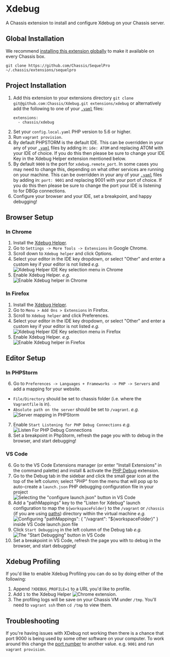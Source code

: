 # Xdebug
A Chassis extension to install and configure Xdebug on your Chassis server.

## Global Installation

We recommend [installing this extension globally](http://docs.chassis.io/en/latest/extend/#globally-installing-extensions) to make it available on every Chassis box.

```
git clone https://github.com/Chassis/SequelPro ~/.chassis/extensions/sequelpro
```

## Project Installation
1. Add this extension to your extensions directory `git clone git@github.com:Chassis/Xdebug.git extensions/xdebug` or alternatively add the following to one of your [`.yaml`](https://github.com/Chassis/Chassis/blob/master/config.yaml) files:
   ```
   extensions:
     - chassis/xdebug
   ```
2. Set your `config.local.yaml` PHP version to 5.6 or higher.
3. Run `vagrant provision`.
4. By default PHPSTORM is the default IDE. This can be overridden in your any of your [`.yaml`](https://github.com/Chassis/Chassis/blob/master/config.yaml#L6-#L9) files by adding in:
`ide: ATOM` and replacing ATOM with your IDE of choice. If you do this then please be sure to change your IDE Key in the Xdebug Helper extension mentioned below.
5. By default `9000` is the port for `xdebug.remote_port`. In some cases you may need to change this, depending on what other services are running on your machine. This can be overridden in your any of your [`.yaml`](https://github.com/Chassis/Chassis/blob/master/config.yaml#L6-#L9) files by adding in:
`port: 9001` and replacing 9001 with your port of choice. If you do this then please be sure to change the port your IDE is listening to for DBGp connections.
6. Configure your browser and your IDE, set a breakpoint, and happy debugging!

## Browser Setup

### In Chrome
1. Install the [Xdebug Helper](https://chrome.google.com/webstore/detail/xdebug-helper/eadndfjplgieldjbigjakmdgkmoaaaoc).
2. Go to `Settings -> More Tools -> Extensions` in Google Chrome.
3. Scroll down to `Xdebug helper` and click Options.
4. Select your editor in the IDE key dropdown, or select "Other" and enter a custom key if your editor is not listed _e.g._<br />![Xdebug Helper IDE Key selection menu in Chrome](https://bronsons-captured.s3.amazonaws.com/Xdebug_helper_2016-11-07_17-50-49.png)<br />
5. Enable Xdebug Helper. _e.g._<br />![Enable Xdebug helper in Chrome](https://bronsons-captured.s3.amazonaws.com/xdebug.png)<br />

### In Firefox
1. Install the [Xdebug Helper](https://addons.mozilla.org/en-US/firefox/addon/xdebug-helper-for-firefox/).
2. Go to `Menu > Add Ons > Extensions` in Firefox.
3. Scroll to `Xdebug helper` and click Preferences.
4. Select your editor in the IDE key dropdown, or select "Other" and enter a custom key if your editor is not listed _e.g._<br />![Xdebug Helper IDE Key selection menu in Firefox](https://user-images.githubusercontent.com/442115/37500502-42947588-28a0-11e8-93d2-c00475acebc3.png)<br />
5. Enable Xdebug Helper. _e.g._<br />![Enable Xdebug helper in Firefox](https://user-images.githubusercontent.com/442115/37500578-a3d0dab2-28a0-11e8-8f56-5a512369e577.png)<br />

## Editor Setup

### In PHPStorm
6. Go to `Preferences -> Languages + Frameworks -> PHP -> Servers` and add a mapping for your website.
 - `File/Directory` should be set to chassis folder (i.e. where the `Vagrantfile` is in).
 - `Absolute path on the server` should be set to `/vagrant`.
  _e.g._<br />![Server mapping in PHPStorm](https://bronsons-captured.s3.amazonaws.com/phpstorm.png)<br />
7. Enable `Start Listening for PHP Debug Connections` _e.g._<br />![Listen For PHP Debug Connections](https://bronsons-captured.s3.amazonaws.com/README.md_-_nodeissue_-_VolumesSitesnodeissue_2016-11-07_17-57-45.png)<br />
9. Set a breakpoint in PhpStorm, refresh the page you with to debug in the browser, and start debugging!

### VS Code
6. Go to the VS Code Extensions manager (or enter "Install Extensions" in the command palette) and install & activate the [PHP Debug](https://marketplace.visualstudio.com/items?itemName=felixfbecker.php-debug) extension.
7. Go to the Debug tab in the sidebar and click the small gear icon at the top of the left column; select "PHP" from the menu that will pop up to auto-create a `launch.json` PHP debugging configuration file in your project<br />![Selecting the "configure launch.json" button in VS Code](https://user-images.githubusercontent.com/442115/37500902-5055a80c-28a2-11e8-85f2-fe66c943ba7b.png)
8. Add a "pathMappings" key to the "Listen for Xdebug" launch configuration to map the `${workspaceFolder}` to the `/vagrant` or `/chassis` (if you are using [paths](http://docs.chassis.io/en/latest/config/#paths)) directory within the virtual machine _e.g._<br />![Configuring "pathMappings": { "/vagrant": "${workspaceFolder}" } inside VS Code launch.json file](https://s3.amazonaws.com/bronsons-captured/launch.json__chassis_2019-08-20_13-34-35.png)
9. Click `Start Debugging` in the left column of the Debug tab _e.g._<br />![The "Start Debugging" button in VS Code](https://user-images.githubusercontent.com/442115/37501949-ed1803e8-28a6-11e8-81f8-3cdaf7d6c1ce.png)
9. Set a breakpoint in VS Code, refresh the page you with to debug in the browser, and start debugging!

## Xdebug Profiling
If you'd like to enable Xdebug Profiling you can do so by doing either of the following:
1. Append `?XDEBUG_PROFILE=1` to a URL you'd like to profile.
2. Add `1` to the Xdebug Helper ![Chrome extension](https://bronsons-captured.s3.amazonaws.com/Xdebug_helper__2017-06-21_23-26-03.png).
3. The profiling logs will be save on your Chassis VM under `/tmp`. You'll need to `vagrant ssh` then `cd /tmp` to view them.

## Troubleshooting
If you're having issues with XDebug not working then there is a chance that port 9000 is being used by some other software on your computer. To work around this change the [port number](https://github.com/Chassis/Xdebug/blob/master/modules/xdebug/templates/xdebug.ini.erb#L6) to another value. e.g. `9001` and run `vagrant provision`.
